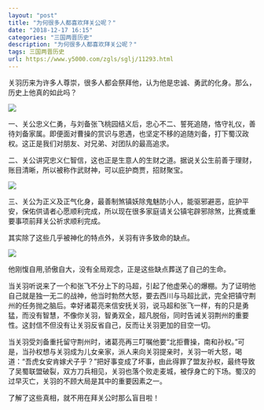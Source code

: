 ```yaml
---
layout: "post"
title: "为何很多人都喜欢拜关公呢？"
date: "2018-12-17 16:15"
categories: "三国两晋历史"
description: "为何很多人都喜欢拜关公呢？"
tags: 三国两晋历史
url: https://www.y5000.com/zgls/sglj/11293.html
---
```






关羽历来为许多人尊崇，很多人都会祭拜他，认为他是忠诚、勇武的化身。那么，历史上他真的如此吗？

![](https://img.y5000.com/uploads/allimg/170118/144UH036-0.jpg)

一、关公忠义仁勇，与刘备张飞桃园结义后，忠心不二、誓死追随，恪守礼仪，善待刘备家属。即便面对曹操的赏识与恩遇，也坚定不移的追随刘备，打下蜀汉政权。这正是我们对朋友、对兄弟、对团队的最高追求。

二、关公讲究忠义仁智信，这也正是生意人的生财之道。据说关公生前善于理财，账目清晰，所以被称作武财神，可以庇护商贾，招财聚宝。

![](https://img.y5000.com/uploads/allimg/170118/144UGD9-1.jpg)

三、关公为正义及正气化身，最善制煞镇妖除鬼魅防小人，能驱邪避恶，庇护平安，保佑供请者心愿顺利完成，所以现在很多家庭请关公镇宅辟邪除煞，比赛或重要事项前拜关公祈求顺利完成。

其实除了这些几乎被神化的特点外，关羽有许多致命的缺点。

![](https://img.y5000.com/uploads/allimg/170118/144UL408-2.jpg)

他刚愎自用,骄傲自大，没有全局观念，正是这些缺点葬送了自己的生命。

当关羽听说来了一个和张飞不分上下的马超，引起了他虚荣心的爆棚。为了证明他自己就是独一无二的战神，他当时勃然大怒，要去西川与马超比武，完全把镇守荆州的任务抛之脑后。幸好诸葛亮来信安抚关羽，说马超和张飞一样，有的只是勇猛，而没有智慧，不像你关羽，智勇双全，超凡脱俗，同时告诫关羽荆州的重要性。这封信不但没有让关羽反省自己，反而让关羽更加的目空一切。

当关羽受刘备重托留守荆州时，诸葛亮再三叮嘱他要“北拒曹操，南和孙权。”可是，当孙权想与关羽成为儿女亲家，派人来向关羽提亲时，关羽一听大怒，喝道：“吾虎女安肯嫁犬子乎？”把好事变成了坏事，由此得罪了盟友孙权，最终导致了吴蜀联盟破裂，双方刀兵相见，关羽也落个败走麦城，被俘身亡的下场。蜀汉的过早灭亡，关羽的不顾大局是其中的重要因素之一。

了解了这些真相，就不用在拜关公时那么盲目啦！
